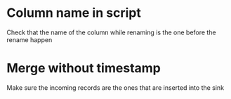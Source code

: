 # Column name in script
Check that the name of the column while renaming is the one before the rename happen

# Merge without timestamp
Make sure the incoming records are the ones that are inserted into the sink

